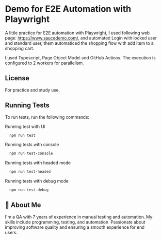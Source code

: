 
# Demo for E2E Automation with Playwright

A little practice for E2E automation with Playwright, I used following web page: https://www.saucedemo.com/, and automated Login with locked user and standard user, them automaticed the shopping flow with add item to a shopping cart.

I used Typescript, Page Object Model and GitHub Actions. The execution is configured to 2 workers for parallelism.


## License

For practice and study use.
## Running Tests

To run tests, run the following commands:

Running test with UI
```bash
  npm run test
```
Running tests with console
```bash
  npm run test-console
```
Running tests with headed mode
```bash
  npm run test-headed
```
Running tests with debug mode
```bash
  npm run test-debug
```
## 🚀 About Me
I'm a QA with 7 years of experience in manual testing and automation. My skills include programming, testing, and automation. Passionate about improving software quality and ensuring a smooth experience for end users.
